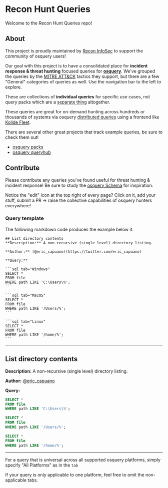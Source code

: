 Recon Hunt Queries
=========================================
Welcome to the Recon Hunt Queries repo! 
## About 
This project is proudly maintained by [Recon InfoSec](http://reconinfosec.com) to support the community of osquery users!

Our goal with this project is to have a consolidated place for **incident response & threat hunting** focused queries for **[osquery](https://github.com/osquery/osquery)**. We've grouped the queries by the [MITRE ATT&CK](https://attack.mitre.org/wiki/Main_Page) tactics they support, but there are a few "General" categories of queries as well. Use the navigation bar to the left to explore.

These are collections of **individual queries** for specific use cases, not query packs which are a [separate thing](https://www.darkbytes.com/osquery-scheduled-queries-packs/) altogether.

These queries are great for on-demand hunting across hundreds or thousands of systems via osquery [distributed queries](https://osquery.readthedocs.io/en/stable/deployment/remote/) using a frontend like [Kolide Fleet](https://github.com/kolide/fleet).

There are several other great projects that track example queries, be sure to check them out!

- [osquery packs](https://github.com/osquery/osquery/tree/master/packs)
- [osquery queryhub](https://github.com/osquery/queryhub)

## Contribute
Please contribute any queries you've found useful for threat hunting & incident response! Be sure to study the [osquery Schema](https://osquery.io/schema/) for inspiration.

Notice the "edit" icon at the top right of every page? Click on it, add your stuff, submit a PR -> raise the collective capabilities of osquery hunters everywhere!

### Query template
The following markdown code produces the example below it.

    ## List directory contents
    **Description:** A non-recursive (single level) directory listing.

    **Author:** [@eric_capuano](https://twitter.com/eric_capuano)

    **Query:** 

    ```sql tab="Windows"
    SELECT *
    FROM file
    WHERE path LIKE 'C:\Users\%';
    ```

    ```sql tab="MacOS"
    SELECT *
    FROM file
    WHERE path LIKE '/Users/%';
    ```

    ```sql tab="Linux"
    SELECT *
    FROM file
    WHERE path LIKE '/home/%';
    ```

---

## List directory contents
**Description:** A non-recursive (single level) directory listing.

**Author:** [@eric_capuano](https://twitter.com/eric_capuano)

**Query:** 

```sql tab="Windows"
SELECT *
FROM file
WHERE path LIKE 'C:\Users\%';
```

```sql tab="MacOS"
SELECT *
FROM file
WHERE path LIKE '/Users/%';
```

```sql tab="Linux"
SELECT *
FROM file
WHERE path LIKE '/home/%';
```

---

For a query that is universal across all supported osquery platforms, simply specify "All Platforms" as in the `tab`

If your query is only applicable to one platform, feel free to omit the non-applicable tabs.
